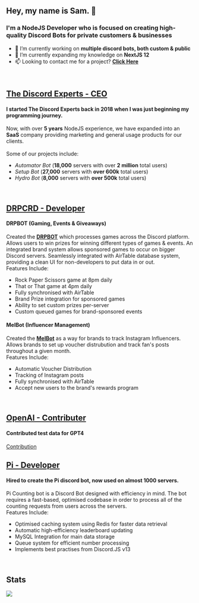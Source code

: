## Hey, my name is Sam. 👋

### I'm a NodeJS Developer who is focused on creating high-quality Discord Bots for private customers & businesses
- 🔭 I’m currently working on **multiple discord bots, both custom & public**
- 🌱 I’m currently expanding my knowledge on **NextJS 12**
- 📫 Looking to contact me for a project? [**Click Here**](mailto:info@thediscordexperts.com)

<br />

## [The Discord Experts - CEO](https://www.thediscordexperts.com)
#### I started The Discord Experts back in 2018 when I was just beginning my programming journey. 
Now, with over **5 years** NodeJS experience, we have expanded into an **SaaS** company providing marketing and general usage products for our clients.
<br />
<br />
Some of our projects include:
- *Automator Bot* (**18,000** servers with over **2 million** total users)
- *Setup Bot* (**27,000** servers with **over 600k** total users)
- *Hydro Bot* (**8,000** servers with **over 500k** total users)

<br />

## [DRPCRD - Developer](https://www.drpcrd.com)
#### DRPBOT (Gaming, Events & Giveaways)
Created the **[DRPBOT](https://drpbot.com)** which processes games across the Discord platform. Allows users to win prizes for winning different types of games & events. An integrated brand system allows sponsored games to occur on bigger Discord servers. Seamlessly integrated with AirTable database system, providing a clean UI for non-developers to put data in or out.
<br />
Features Include:
- Rock Paper Scissors game at 8pm daily
- That or That game at 4pm daily
- Fully synchronised with AirTable
- Brand Prize integration for sponsored games
- Ability to set custom prizes per-server
- Custom queued games for brand-sponsored events

#### MelBot (Influencer Management)
Created the **[MelBot](https://www.drpcrd.com/fan-drops)** as a way for brands to track Instagram Influencers. Allows brands to set up voucher distrubution and track fan's posts throughout a given month.
<br />
Features Include:
- Automatic Voucher Distribution
- Tracking of Instagram posts
- Fully synchronised with AirTable
- Accept new users to the brand's rewards program

<br />

## [OpenAI - Contributer](https://github.com/openai/evals)
#### Contributed test data for GPT4
[Contribution](https://github.com/openai/evals/pull/83)

## [Pi - Developer](https://top.gg/bot/738549774931984466)
#### Hired to create the Pi discord bot, now used on almost 1000 servers.
Pi Counting bot is a Discord Bot designed with efficiency in mind. 
The bot requires a fast-based, optimised codebase in order to process all of the counting requests from users across the servers.
<br />
Features Include:
- Optimised caching system using Redis for faster data retrieval
- Automatic high-efficiency leaderboard updating 
- MySQL Integration for main data storage
- Queue system for efficient number processing
- Implements best practises from Discord.JS v13

<br />

## Stats
<img src="https://svgur.com/i/YRX.svg">

<!--
**samennis1/samennis1** is a ✨ _special_ ✨ repository because its `README.md` (this file) appears on your GitHub profile.

Here are some ideas to get you started:

- 🔭 I’m currently working on ...
- 🌱 I’m currently learning ...
- 👯 I’m looking to collaborate on ...
- 🤔 I’m looking for help with ...
- 💬 Ask me about ...
- 📫 How to reach me: ...
- 😄 Pronouns: ...
- ⚡ Fun fact: ...
-->
